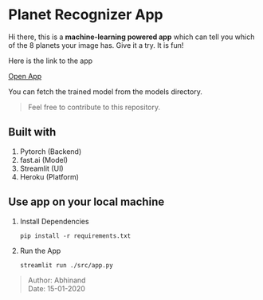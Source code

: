 # Planet Recognizer App
Hi there, this is a **machine-learning powered app** which can tell you which of the 8 planets your image has. Give it a try. It is fun!

Here is the link to the app 

[Open App](https://planet-recognizer-app.herokuapp.com/)

You can fetch the trained model from the models directory.

> Feel free to contribute to this repository.

## Built with
1. Pytorch   (Backend)
2. fast.ai   (Model)
3. Streamlit (UI)
4. Heroku    (Platform)

## Use app on your local machine
1. Install Dependencies

    `pip install -r requirements.txt`

2. Run the App

    `streamlit run ./src/app.py`



> Author: Abhinand <br>
> Date: 15-01-2020